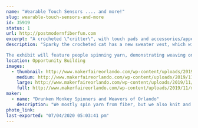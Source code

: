 ```yaml
---
name: "Wearable Touch Sensors .... and more!"
slug: wearable-touch-sensors-and-more
id: 35919
status: 1
url: http://postmodernfiberfun.com
excerpt: "A crocheted \"critter\", with touch pads and accessories/appendages of handspun conductive yarn to touch and interact with, plus handwoven fabric with touch sensors.  Demo of spinning and weaving yarn.  Free take-away activity."
description: "Sparky the crocheted cat has a new sweater vest, which will have an Adafruit Circuit Playground Express on its \"chest\" (think Iron Man).  The CPE has build in LEDs, sound, etc. which will be activated by touching various conductive areas/appendages.  Conductive fiber spun and plyed with orange wool yarn will be used to make touch pads and a hat/appendage.  Small handwoven fabric pieces also have touch sensors woven in, with either conductive thread or handspun conductive yarn for the sensor area.  The Cat Cube has a conductive ear on the cat face, and conductive crocheted blocks on each side, again using an Adafruit Circuit Playground Express.

The exhibit will feature people spinning yarn, demonstrating weaving on different types of looms, and a free take-away (or do it now) weaving activity."
location: Opportunity Building
images:
  - thumbnail: http://www.makerfaireorlando.com/wp-content/uploads/2019/11/mf-touch-cube-drawer-side-oct-2019-small.jpg
    medium: http://www.makerfaireorlando.com/wp-content/uploads/2019/11/mf-touch-cube-drawer-side-oct-2019-small.jpg
    large: http://www.makerfaireorlando.com/wp-content/uploads/2019/11/mf-touch-cube-drawer-side-oct-2019-small.jpg
    full: http://www.makerfaireorlando.com/wp-content/uploads/2019/11/mf-touch-cube-drawer-side-oct-2019-small.jpg
maker:
  - name: "Drunken Monkey Spinners and Weavers of Orlando"
    description: "We mostly spin yarn from fiber, but we also knit and weave.  We include new tools (EL wire, Arduino, Raspberry Pi, particle photon, RFID tags, sensors, LEDs, etc.) with traditional techniques to make e-textiles.  "
photo_link: 
last-exported: "07/04/2020 05:03:41 pm"
---
```

